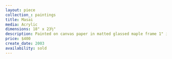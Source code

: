 ```yaml
---
layout: piece
collection_: paintings
title: Masai
media: Acrylic
dimensions: 18" x 23½"
description: Painted on canvas paper in matted glassed maple frame 1" in depth.
price: $400
create_date: 2003
availability: sold
---
```

